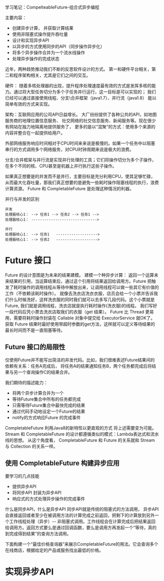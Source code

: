 学习笔记：CompelteableFuture-组合式异步编程

主要内容：
- 创建异步计算， 并获取计算结果
- 使用非阻塞式操作提升吞吐量
- 设计和实现异步API
- 以异步的方式使用同步的API（同步操作异步化）
- 将多个异步操作合并为一个流水线操作
- 处理异步操作的完成状态

近年，两种趋势推动我们不断的反思软件设计的方式。 第一和硬件平台相关，第二和程序架构相关，尤其是它们之间的交互。

硬件： 随着多核处理器的出现，提升程序处理速度最有效的方式是发挥多核的能力。通过将大型任务切分为多个子任务并行运行，这一目标是可以实现的； 我们已经可以通过直接使用线程、分支\合并框架（java1.7）、并行流（java1.8） 能以简单有效的方式来实现。

架构：互联网应用的公司API日益增长。 大厂纷纷提供了各种公共的API，如地图服务商的地理位置信息服务、 社交网络的社交信息服务、新闻服务等。现在很少有网站在独力地隔离地提供服务了， 更多的是以“混聚”的方式：使用多个来源的内容并整合在一起提供给用户。

外部网络服务响应时间相对于CPU时间来来说是极慢的。如果一个任务中以阻塞串行的方式调用多个网络服务，对CPU时钟周期来说是极大的浪费。

分支/合并框架与并行流是实现并行处理的工具；它们将操作切分为多个子操作，在多个不同的核、CPU甚至是机器上并行执行这些子操作。

如果真正想要是的并发而不是并行，主要目标是充分利用CPU，使其足够忙碌，从而最大化吞吐量，那我们真正想要的是避免一些耗时操作阻塞线程的执行，浪费计算资源。 Future 和 CompletableFuture 是处理这种情况的利器。

并行与并发的区别
```
并发
处理器核心1： --> 任务1 --> 任务2 --> 任务1 -->
处理器核心1： ------------------------------>

并行
处理器核心1： --> 任务1   ------------------->
处理器核心1： --> 任务2   ------------------->

```


# Future 接口
Future 的设计意图是为未来的结果建模。 建模一个种异步计算： 返回一个运算未来结果的引用，当运算结束后，通过这个引用将结果返回给调用方。Future 把触发了耗时操作的调用线程从等待中解放出来，让调用线程可以做一些其它有价值的工作（不依赖该耗时操作）。 就像去洗衣店洗衣衣服，店员会给一个小票并告诉我们什么时候洗好，这样洗衣服的同时我们就可以去多写几段代码。这个小票就是Future, 我们就是调用线程，洗衣店就是执行耗时操作(洗衣服)的线程。 我们写好一段代码后凭小票去洗衣店取我们的衣服（get 结果）。 Future 比 Thread 更易用，需要将耗时操作封装在 Callable 对象中提交给 ExecutorService 就OK了。
获取 Future 结果时最好使用带超时参数的get方法，这样就可以定义等待结果的最长时间而不是一直阻塞等待。


## Future 接口的局限性
仅使用Future并不能写出简洁的并发代码。比如，我们很难表述Future结果间的依赖有关系：任务A完成后， 将任务A的结果通知任务B，两个任务都完成后将结果与另一个查询操作C的结果合并。

我们期待的描述能力：
- 将两个异步计算合并为一个
- 等待Future集合中所有的任务都完成
- 只需等待Future集合中最快完成的结果
- 通过代码手动地设定一个Future的结果
- notify的方式响应Future 的完成事件

CompletableFuture 利用Java8的新特性以更直观的方式 将上述需要变为可能。 Stream 和 CompletableFuture 的设计都遵循类似的模式：Lambda表达式和流水线的思想。 从这个角度看， CompletableFuture 和 Future 的关系就和 Stream 与  Collection 的关系一样。


## 使用 CompletableFuture 构建异步应用
要学习的几点技能
- 提供异步API
- 将同步API 封装为异步API
- 响应式的方式处理异步操作的完成事件

什么是同步API，什么是异步API
同步API就是传统的阻塞式的方法调用， 异步API会直接返回或者至少在被调用方法的计算完成之前返回，把剩下的计算放到另外一个工作线程处理（异步）-- 非阻塞式调用。工作线程会在计算完成后把结果返回给调用方。返回方式要么是通过回调函数，要么是调用方再发起一个“等待，真的到完成得到结果”的查询方法调用。

下面构建一个“最佳价格查询器”来展示CompletableFuture的用法。它会查询多个在线商店，根据给定的产品或服务找出最低的价格。

# 实现异步API





